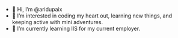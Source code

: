 - 👋 Hi, I’m @aridupaix
- 👀 I’m interested in coding my heart out, learning new things, and keeping active with mini adventures.
- 🌱 I’m currently learning IIS for my current employer.



<!---
aridupaix/aridupaix is a ✨ special ✨ repository because its `README.md` (this file) appears on your GitHub profile.
You can click the Preview link to take a look at your changes.
--->
